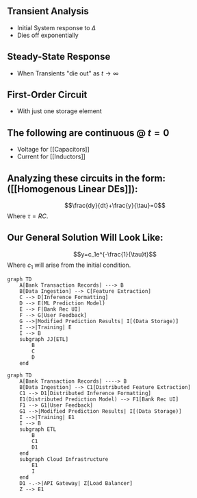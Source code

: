 ## Transient Analysis
- Initial System response to $\Delta$ 
- Dies off exponentially

## Steady-State Response
-  When Transients "die out" as $t\to\infty$

## First-Order Circuit 
- With just one storage element

## The following are continuous @ $t=0$
- Voltage for [[Capacitors]]
- Current for [[Inductors]]

## Analyzing these circuits in the form: ([[Homogenous Linear DEs]]):
$$\frac{dy}{dt}+\frac{y}{\tau}=0$$
Where $\tau=RC$.
## Our General Solution Will Look Like:
$$y=c_1e^{-\frac{1}{\tau}t}$$
Where $c_1$ will arise from the initial condition.

```mermaid
graph TD
    A[Bank Transaction Records] ---> B
    B[Data Ingestion] --> C[Feature Extraction]
    C --> D[Inference Formatting]
    D --> E(ML Prediction Model)
    E --> F[Bank Rec UI]
    F --> G[User Feedback]
    G -->|Modified Prediction Results| I[(Data Storage)]
    I -->|Training| E
    I --> B
    subgraph JJ[ETL]
	    B
	    C
	    D
	end

```

```mermaid
graph TD
    A[Bank Transaction Records] ----> B
    B[Data Ingestion] --> C1[Distributed Feature Extraction]
    C1 --> D1[Distributed Inference Formatting]
    E1(Distributed Prediction Model) --> F1[Bank Rec UI]
    F1 --> G1[User Feedback]
    G1 -->|Modified Prediction Results| I[(Data Storage)]
    I -->|Training| E1
    I --> B
    subgraph ETL
	    B
        C1
        D1
    end
    subgraph Cloud Infrastructure
        E1
        I
    end
    D1 -.->|API Gateway| Z[Load Balancer]
    Z --> E1


```

